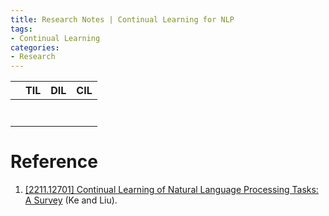 ```yaml
---
title: Research Notes | Continual Learning for NLP
tags: 
- Continual Learning
categories:
- Research
---
```


|      | TIL  | DIL  | CIL  |
| ---- | ---- | ---- | ---- |
|      |      |      |      |
|      |      |      |      |
|      |      |      |      |
|      |      |      |      |
|      |      |      |      |
|      |      |      |      |
|      |      |      |      |



# Reference

1.   [[2211.12701] Continual Learning of Natural Language Processing Tasks: A Survey](https://arxiv.org/abs/2211.12701) (Ke and Liu).